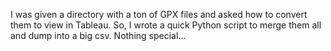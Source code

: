 I was given a directory with a ton of GPX files and asked how to convert them to view in Tableau.  So, I wrote a quick Python script to merge them all and dump into a big csv.  Nothing special...
